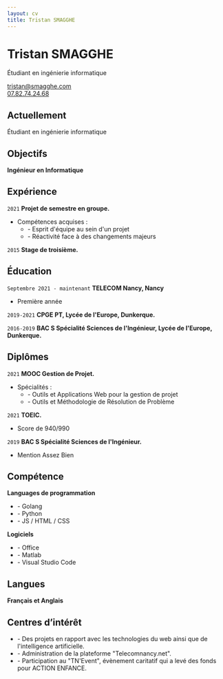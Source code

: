 ```yaml
---
layout: cv
title: Tristan SMAGGHE
---
```

# Tristan SMAGGHE
Étudiant en ingénierie informatique

<div id="webaddress">
<a href="tristan@smagghe.com">tristan@smagghe.com</a>
<br/>
<a href="#">07.82.74.24.68</a>
</div>

## Actuellement

Étudiant en ingénierie informatique

## Objectifs

__Ingénieur en Informatique__

## Expérience

`2021`
__Projet de semestre en groupe.__

- Compétences acquises :
    * \- Esprit d'équipe au sein d'un projet
    * \- Réactivité face à des changements majeurs

`2015`
__Stage de troisième.__

## Éducation

`Septembre 2021 - maintenant`
__TELECOM Nancy, Nancy__

- Première année

`2019-2021`
__CPGE PT, Lycée de l'Europe, Dunkerque.__

`2016-2019`
__BAC S Spécialité Sciences de l'Ingénieur, Lycée de l'Europe, Dunkerque.__

## Diplômes

`2021`
__MOOC Gestion de Projet.__

- Spécialités :
    * \- Outils et Applications Web pour la gestion de projet
    * \- Outils et Méthodologie de Résolution de Problème

`2021`
__TOEIC.__

- Score de 940/990

`2019`
__BAC S Spécialité Sciences de l'Ingénieur.__

- Mention Assez Bien

## Compétence

__Languages de programmation__
* \- Golang
* \- Python
* \- JS / HTML / CSS

__Logiciels__
* \- Office
* \- Matlab
* \- Visual Studio Code

## Langues

__Français et Anglais__

## Centres d’intérêt

- \- Des projets en rapport avec les technologies du web ainsi que de l'intelligence artificielle.
- \- Administration de la plateforme "Telecomnancy.net".
- \- Participation au "TN'Event", évènement caritatif qui a levé des fonds pour ACTION ENFANCE.